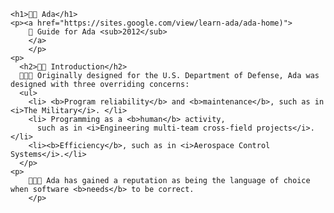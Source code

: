     <h1>💃🏻 Ada</h1>
    <p><a href="https://sites.google.com/view/learn-ada/ada-home)">
        📗 Guide for Ada <sub>2012</sub>
        </a>
        </p>
    <p>
      <h2>💃🏻 Introduction</h2>
      👩🏻‍🚀 Originally designed for the U.S. Department of Defense, Ada was designed with three overriding concerns: 
      <ul>
        <li> <b>Program reliability</b> and <b>maintenance</b>, such as in <i>The Military</i>. </li>
        <li> Programming as a <b>human</b> activity, 
          such as in <i>Engineering multi-team cross-field projects</i>. </li>
        <li><b>Efficiency</b>, such as in <i>Aerospace Control Systems</i>.</li>
      </p>
    <p>
        👩🏻‍🚒 Ada has gained a reputation as being the language of choice when software <b>needs</b> to be correct.
        </p>
